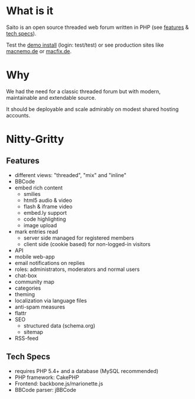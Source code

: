 <!--
Title: Home
Template: home
-->

# What is it

Saito is an open source threaded web forum written in PHP (see [features](#features) & [tech specs](#techspecs)).

Test the [demo install][testforum] (login: test/test) or see production sites like [macnemo.de] or [macfix.de].

# Why

We had the need for a classic threaded forum but with modern, maintainable and extendable source.

It should be deployable and scale admirably on modest shared hosting accounts.

# Nitty-Gritty ##

<a name='features'></a>

## Features ##

- different views: "threaded", "mix" and "inline"
- BBCode
- embed rich content
	- smilies
	- html5 audio & video 
	- flash & iframe video
	- embed.ly support
	- code highlighting
	- image upload
- mark entries read
	- server side managed for registered members
	- client side (cookie based) for non-logged-in visitors
- API
- mobile web-app
- email notifications on replies
- roles: administrators, moderators and normal users
- chat-box
- community map
- categories
- theming
- localization via language files
- anti-spam measures
- flattr
- SEO
	- structured data (schema.org)
	- sitemap
- RSS-feed


<a name='techspecs'></a>

## Tech Specs ##

- requires PHP 5.4+ and a database (MySQL recommended)
- PHP framework: CakePHP
- Frontend: backbone.js/marionette.js
- BBCode parser: jBBCode

[CakePHP]: http://cakephp.org/
[Marionette]: http://marionettejs.com/
[macnemo.de]: http://macnemo.de/
[macfix.de]: http://www.macfix.de/
[testforum]: http://saito.siezi.com/forum/
